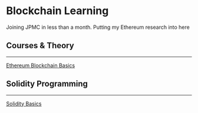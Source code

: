 # Blockchain Learning

Joining JPMC in less than a month. Putting my Ethereum research into here

## Courses & Theory

---

[Ethereum Blockchain Basics](Blockchain%20Learning%2084e178bd6112483a8523804924120e6c/Ethereum%20Blockchain%20Basics%20ecdf341d9797472baeca9c0c2fd73914.md)

## Solidity Programming

---

[Solidity Basics](Blockchain%20Learning%2084e178bd6112483a8523804924120e6c/Solidity%20Basics%20af853b4245654ee5837809e690f62d6f.md)